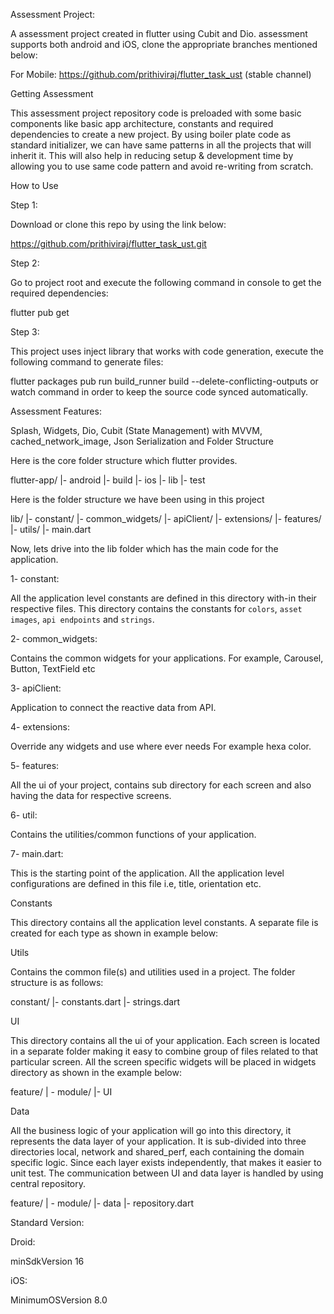 Assessment Project:

A assessment project created in flutter using Cubit and Dio. assessment supports both android and iOS, clone the appropriate branches mentioned below:

For Mobile: https://github.com/prithiviraj/flutter_task_ust (stable channel)

Getting Assessment

This assessment project repository code is preloaded with some basic components like basic app architecture, constants and required dependencies to create a new project. By using boiler plate code as standard initializer, we can have same patterns in all the projects that will inherit it. This will also help in reducing setup & development time by allowing you to use same code pattern and avoid re-writing from scratch.

How to Use

Step 1:

Download or clone this repo by using the link below:

https://github.com/prithiviraj/flutter_task_ust.git

Step 2:

Go to project root and execute the following command in console to get the required dependencies:

flutter pub get 

Step 3:

This project uses inject library that works with code generation, execute the following command to generate files:

flutter packages pub run build_runner build --delete-conflicting-outputs
or watch command in order to keep the source code synced automatically.

Assessment Features:

Splash, 
Widgets, 
Dio, 
Cubit (State Management) with MVVM, 
cached_network_image, 
Json Serialization and 
Folder Structure

Here is the core folder structure which flutter provides.

flutter-app/
|- android
|- build
|- ios
|- lib
|- test

Here is the folder structure we have been using in this project

lib/
|- constant/
|- common_widgets/
|- apiClient/
|- extensions/
|- features/
|- utils/
|- main.dart

Now, lets drive into the lib folder which has the main code for the application.

1- constant:

All the application level constants are defined in this directory with-in their respective files. This directory contains the constants for `colors`, `asset images`, `api endpoints` and `strings`.

2- common_widgets:

Contains the common widgets for your applications. For example, Carousel, Button, TextField etc

3- apiClient:

Application to connect the reactive data from API. 

4- extensions:

Override any widgets and use where ever needs For example hexa color.

5- features:

All the ui of your project, contains sub directory for each screen and also having the data for respective screens.

6- util:

Contains the utilities/common functions of your application.

7- main.dart:

This is the starting point of the application. All the application level configurations are defined in this file i.e, title, orientation etc.

Constants

This directory contains all the application level constants. A separate file is created for each type as shown in example below:

Utils

Contains the common file(s) and utilities used in a project. The folder structure is as follows:

constant/
|- constants.dart
|- strings.dart

UI

This directory contains all the ui of your application. Each screen is located in a separate folder making it easy to combine group of files related to that particular screen. All the screen specific widgets will be placed in widgets directory as shown in the example below:

feature/
| - module/
    |- UI

Data

All the business logic of your application will go into this directory, it represents the data layer of your application. It is sub-divided into three directories local, network and shared_perf, each containing the domain specific logic. Since each layer exists independently, that makes it easier to unit test. The communication between UI and data layer is handled by using central repository.

feature/
| - module/
    |- data
    |- repository.dart

Standard Version:

Droid:

minSdkVersion 16

iOS:

MinimumOSVersion 8.0